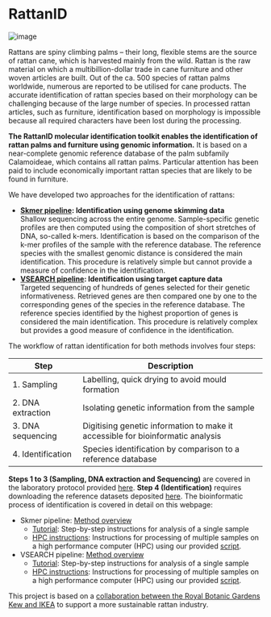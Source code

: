 # RattanID

![image](https://user-images.githubusercontent.com/56020162/231502405-1e07a2e3-d497-442d-985c-9d67ab1b3032.png)

Rattans are spiny climbing palms – their long, flexible stems are the source of rattan cane, which is harvested mainly from the wild. Rattan is the raw material on which a multibillion-dollar trade in cane furniture and other woven articles are built. Out of the ca. 500 species of rattan palms worldwide, numerous are reported to be utilised for cane products. The accurate identification of rattan species based on their morphology can be challenging because of the large number of species. In processed rattan articles, such as furniture, identification based on morphology is impossible because all required characters have been lost during the processing.

**The RattanID molecular identification toolkit enables the identification of rattan palms and furniture using genomic information.** It is based on a near-complete genomic reference database of the palm subfamily Calamoideae, which contains all rattan palms. Particular attention has been paid to include economically important rattan species that are likely to be found in furniture.

We have developed two approaches for the identification of rattans:
- **[Skmer pipeline](Skmer_Pipeline): Identification using genome skimming data**  
Shallow sequencing across the entire genome. Sample-specific genetic profiles are then computed using the composition of short stretches of DNA, so-called k-mers. Identification is based on the comparison of the k-mer profiles of the sample with the reference database. The reference species with the smallest genomic distance is considered the main identification. This procedure is relatively simple but cannot provide a measure of confidence in the identification. 
- **[VSEARCH pipeline](VSEARCH_Pipeline): Identification using target capture data**  
Targeted sequencing of hundreds of genes selected for their genetic informativeness. Retrieved genes are then compared one by one to the corresponding genes of the species in the reference database. The reference species identified by the highest proportion of genes is considered the main identification. This procedure is relatively complex but provides a good measure of confidence in the identification.  

The workflow of rattan identification for both methods involves four steps:

| Step | Description
| --- | ---
| 1. Sampling | Labelling, quick drying to avoid mould formation
| 2. DNA extraction | Isolating genetic information from the sample
| 3. DNA sequencing | Digitising genetic information to make it accessible for bioinformatic analysis
| 4. Identification | Species identification by comparison to a reference database  
  
**Steps 1 to 3 (Sampling, DNA extraction and Sequencing)** are covered in the laboratory protocol provided [here](https://doi.org/10.5281/zenodo.7733000). **Step 4 (Identification)** requires downloading the reference datasets deposited [here](https://doi.org/10.5281/zenodo.7733000). The bioinformatic process of identification is covered in detail on this webpage:
- Skmer pipeline: [Method overview](Skmer_Pipeline)
  * [Tutorial](Skmer_Pipeline/Tutorial.md): Step-by-step instructions for analysis of a single sample
  * [HPC instructions](Skmer_Pipeline/Slurm_Instructions.md): Instructions for  processing of multiple samples on a high performance computer (HPC) using our provided [script](Skmer_Pipeline/skmer_raw_to_query.sh).
- VSEARCH pipeline: [Method overview](VSEARCH_Pipeline)
  * [Tutorial](VSEARCH_Pipeline/Tutorial.md): Step-by-step instructions for analysis of a single sample
  * [HPC instructions](VSEARCH_Pipeline/Slurm_Instructions.md): Instructions for  processing of multiple samples on a high performance computer (HPC) using our provided [script](VSEARCH_Pipeline/vsearch_raw_to_query.sh).
  
This project is based on a [collaboration between the Royal Botanic Gardens Kew and IKEA](https://www.kew.org/science/our-science/projects/sustainable-rattan) to support a more sustainable rattan industry.
